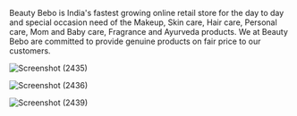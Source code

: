 
Beauty Bebo is India's fastest growing online retail store for the day to day and special occasion need of the Makeup, Skin care, Hair care, Personal care, Mom and Baby care, Fragrance and Ayurveda products. We at Beauty Bebo are committed to provide genuine products on fair price to our customers.


![Screenshot (2435)](https://user-images.githubusercontent.com/103638485/207078940-4db813e5-0c90-429d-97c0-379b7acb8cbf.png)


![Screenshot (2436)](https://user-images.githubusercontent.com/103638485/207078974-0e88e123-b50e-444a-be8c-12c4bb5d816a.png)


![Screenshot (2439)](https://user-images.githubusercontent.com/103638485/207078800-9a9457b6-2da1-4824-9823-b589cb3b9c8b.png)
